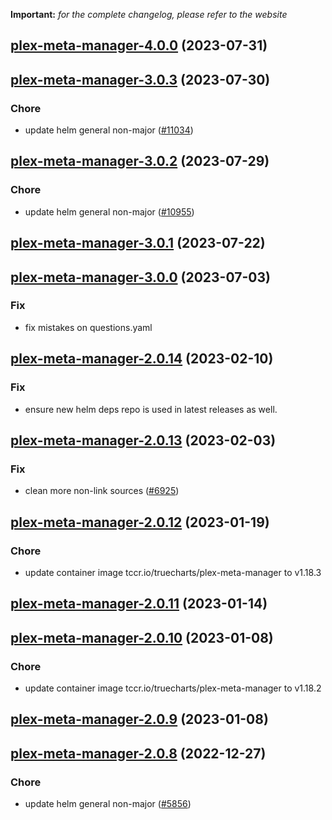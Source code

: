 **Important:**
*for the complete changelog, please refer to the website*









## [plex-meta-manager-4.0.0](https://github.com/truecharts/charts/compare/plex-meta-manager-3.0.3...plex-meta-manager-4.0.0) (2023-07-31)




## [plex-meta-manager-3.0.3](https://github.com/truecharts/charts/compare/plex-meta-manager-3.0.2...plex-meta-manager-3.0.3) (2023-07-30)

### Chore

- update helm general non-major ([#11034](https://github.com/truecharts/charts/issues/11034))
  
  


## [plex-meta-manager-3.0.2](https://github.com/truecharts/charts/compare/plex-meta-manager-3.0.1...plex-meta-manager-3.0.2) (2023-07-29)

### Chore

- update helm general non-major ([#10955](https://github.com/truecharts/charts/issues/10955))
  
  


## [plex-meta-manager-3.0.1](https://github.com/truecharts/charts/compare/plex-meta-manager-3.0.0...plex-meta-manager-3.0.1) (2023-07-22)




## [plex-meta-manager-3.0.0](https://github.com/truecharts/charts/compare/plex-meta-manager-2.0.14...plex-meta-manager-3.0.0) (2023-07-03)

### Fix

- fix mistakes on questions.yaml
  
  


## [plex-meta-manager-2.0.14](https://github.com/truecharts/charts/compare/plex-meta-manager-2.0.13...plex-meta-manager-2.0.14) (2023-02-10)

### Fix

- ensure new helm deps repo is used in latest releases as well.
  
  


## [plex-meta-manager-2.0.13](https://github.com/truecharts/charts/compare/plex-meta-manager-2.0.12...plex-meta-manager-2.0.13) (2023-02-03)

### Fix

-  clean more non-link sources ([#6925](https://github.com/truecharts/charts/issues/6925))
  
  


## [plex-meta-manager-2.0.12](https://github.com/truecharts/charts/compare/plex-meta-manager-2.0.11...plex-meta-manager-2.0.12) (2023-01-19)

### Chore

- update container image tccr.io/truecharts/plex-meta-manager to v1.18.3
  
  


## [plex-meta-manager-2.0.11](https://github.com/truecharts/charts/compare/plex-meta-manager-2.0.10...plex-meta-manager-2.0.11) (2023-01-14)




## [plex-meta-manager-2.0.10](https://github.com/truecharts/charts/compare/plex-meta-manager-2.0.9...plex-meta-manager-2.0.10) (2023-01-08)

### Chore

- update container image tccr.io/truecharts/plex-meta-manager to v1.18.2
  
  


## [plex-meta-manager-2.0.9](https://github.com/truecharts/charts/compare/plex-meta-manager-2.0.8...plex-meta-manager-2.0.9) (2023-01-08)




## [plex-meta-manager-2.0.8](https://github.com/truecharts/charts/compare/plex-meta-manager-2.0.7...plex-meta-manager-2.0.8) (2022-12-27)

### Chore

- update helm general non-major ([#5856](https://github.com/truecharts/charts/issues/5856))
